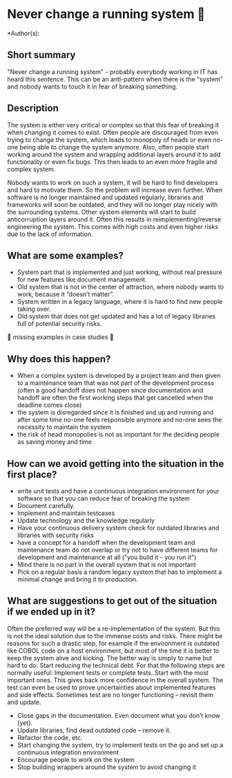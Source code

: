 # Never change a running system 🚧
*Author(s): 

## Short summary
"Never change a running system" - probably everybody working in IT has heard this sentence. This can be an anti-pattern when there is the "system" and nobody wants to touch it in fear of breaking something.

## Description
The system is either very critical or complex so that this fear of breaking it when changing it comes to exist. Often people are discouraged from even trying to change the system, which leads to monopoly of heads or even no-one being able to change the system anymore. Also, often people start working around the system and wrapping additional layers around it to add functionality or even fix bugs. This then leads to an even more fragile and complex system.

Nobody wants to work on such a system, it will be hard to find developers and hard to motivate them. So the problem will increase even further.
When software is no longer maintained and updated regularly, libraries and frameworks will soon be outdated, and they will no longer play nicely with the surrounding systems. Other system elements will start to build anticorruption layers around it.
Often this results in reimplementing/reverse engineering the system. This comes with high costs and even higher risks due to the lack of information.


## What are some examples?
* System part that is implemented and just working, without real pressure for new features like document management.
* Old system that is not in the center of attraction, where nobody wants to work, because it “doesn’t matter”.
* System written in a legacy language, where it is hard to find new people taking over.
* Old system that does not get updated and has a lot of legacy libraries full of potential security risks.

🚧 missing examples in case studies 🚧



## Why does this happen?
* When a complex system is developed by a project team and then given to a maintenance team that was not part of the development process (often a good handoff does not happen since documentation and handoff are often the first working steps that get cancelled when the deadline comes close)
* the system is disregarded since it is finished and up and running and after some time no-one feels responsible anymore and no-one sees the necessity to maintain the system
* the risk of head monopolies is not as important for the deciding people as saving money and time

## How can we avoid getting into the situation in the first place?
* write unit tests and have a continuous integration environment for your software so that you can reduce fear of breaking the system
* Document carefully.
* Implement and maintain testcases
* Update technology and the knowledge regularly
* Have your continuous delivery system check for outdated libraries and libraries with security risks
* have a concept for a handoff when the development team and maintenance team do not overlap or try not to have different teams for development and maintenance at all ("you build it - you run it")
* Mind there is no part in the overall system that is not important
* Pick on a regular basis a random legacy system that has to implement a minimal change and bring it to production.


## What are suggestions to get out of the situation if we ended up in it?
Often the preferred way will be a re-implementation of the system. But this is not the ideal solution due to the immense costs and risks.
There might be reasons for such a drastic step, for example if the environment is outdated like COBOL code on a host environment, but most of the time it is better to keep the system alive and kicking.
The better way is simply to name but hard to do. Start reducing the technical debt. For that the following steps are normally useful:
Implement tests or complete tests. Start with the most important ones. This gives back more confidence in the overall system. The test can even be used to prove uncertainties about implemented features and side effects. Sometimes test are no longer functioning – revisit them and update.
* Close gaps in the documentation. Even document what you don’t know (yet).
* Update libraries, find dead outdated code – remove it.
* Refactor the code, etc.
* Start changing the system, try to implement tests on the go and set up a continuous integration environment
* Encourage people to work on the system
* Stop building wrappers around the system to avoid changing it

